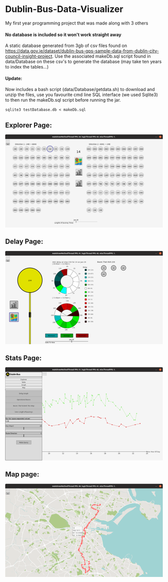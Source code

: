 # Dublin-Bus-Data-Visualizer

My first year programming project that was made along with 3 others

#### No database is included so it won't work straight away 
A static database generated from 3gb of csv files found on https://data.gov.ie/dataset/dublin-bus-gps-sample-data-from-dublin-city-council-insight-project. Use the associated makeDb.sql script found in data/Database on these csv's to generate the database (may take ten years to index the tables...)
#### Update:
Now includes a bash script (data/Database/getdata.sh) to download and unzip the files, use you favourite cmd line SQL interface (we used Sqlite3) to then run the makeDb.sql script before running the jar.
```
sqlite3 testDatabase.db < makeDb.sql
```

## Explorer Page:
![](images/mainpage.png)

## Delay Page:
![](images/delaypage.png)

## Stats Page:
![](images/statspage.png)

## Map page:
![](images/mappage.png)